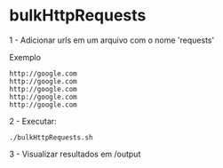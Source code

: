 bulkHttpRequests
==========================

1 - Adicionar urls em um arquivo com o nome 'requests'

Exemplo

	http://google.com
	http://google.com
	http://google.com
	http://google.com
	http://google.com


2 - Executar:

	./bulkHttpRequests.sh


3 - Visualizar resultados em /output